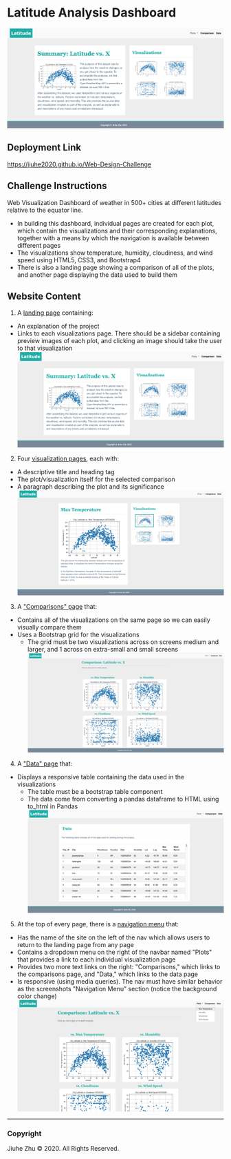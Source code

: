 # Latitude Analysis Dashboard
![landing page](https://github.com/Jiuhe2020/Web-Design-Challenge/blob/master/images/Landing_Page.png)

## Deployment Link
https://jiuhe2020.github.io/Web-Design-Challenge

## Challenge Instructions
Web Visualization Dashboard of weather in 500+ cities at different latitudes relative to the equator line.
* In building this dashboard, individual pages are created for each plot, which contain the visualizations and their corresponding explanations, together with a means by which the navigation is available between different pages
* The visualizations show temperature, humidity, cloudiness, and wind speed using HTML5, CSS3, and Bootstrap4
* There is also a landing page showing a comparison of all of the plots, and another page displaying the data used to build them

## Website Content
1. A [landing page](https://github.com/Jiuhe2020/Web-Design-Challenge/blob/master/images/Landing_Page.png) containing:
- An explanation of the project
- Links to each visualizations page. There should be a sidebar containing preview images of each plot, and clicking an image should take the user to that visualization
![Landing_Page](https://github.com/Jiuhe2020/Web-Design-Challenge/blob/master/images/Landing_Page.png)
2. Four [visualization pages](https://github.com/Jiuhe2020/Web-Design-Challenge/blob/master/images/Visualization_Pages.png), each with:
- A descriptive title and heading tag
- The plot/visualization itself for the selected comparison
- A paragraph describing the plot and its significance
![Visualization_Pages](https://github.com/Jiuhe2020/Web-Design-Challenge/blob/master/images/Visualization_Pages.png)
3. A ["Comparisons" page](https://github.com/Jiuhe2020/Web-Design-Challenge/blob/master/images/Comparisons_Page.png) that:
- Contains all of the visualizations on the same page so we can easily visually compare them
- Uses a Bootstrap grid for the visualizations
  - The grid must be two visualizations across on screens medium and larger, and 1 across on extra-small and small screens
![Comparisons_Page](https://github.com/Jiuhe2020/Web-Design-Challenge/blob/master/images/Comparisons_Page.png)
4. A ["Data" page](https://github.com/Jiuhe2020/Web-Design-Challenge/blob/master/images/Data_Page.png) that:
- Displays a responsive table containing the data used in the visualizations
  - The table must be a bootstrap table component
  - The data come from converting a pandas dataframe to HTML using to_html in Pandas 
![Data_Page](https://github.com/Jiuhe2020/Web-Design-Challenge/blob/master/images/Data_Page.png)
5. At the top of every page, there is a [navigation menu](https://github.com/Jiuhe2020/Web-Design-Challenge/blob/master/images/Navigation_Menu.png) that:
- Has the name of the site on the left of the nav which allows users to return to the landing page from any page
- Contains a dropdown menu on the right of the navbar named "Plots" that provides a link to each individual visualization page
- Provides two more text links on the right: "Comparisons," which links to the comparisons page, and "Data," which links to the data page
- Is responsive (using media queries). The nav must have similar behavior as the screenshots "Navigation Menu" section (notice the background color change)
![Navigation_Menu](https://github.com/Jiuhe2020/Web-Design-Challenge/blob/master/images/Navigation_Menu.png)

---
### Copyright
Jiuhe Zhu © 2020. All Rights Reserved.
